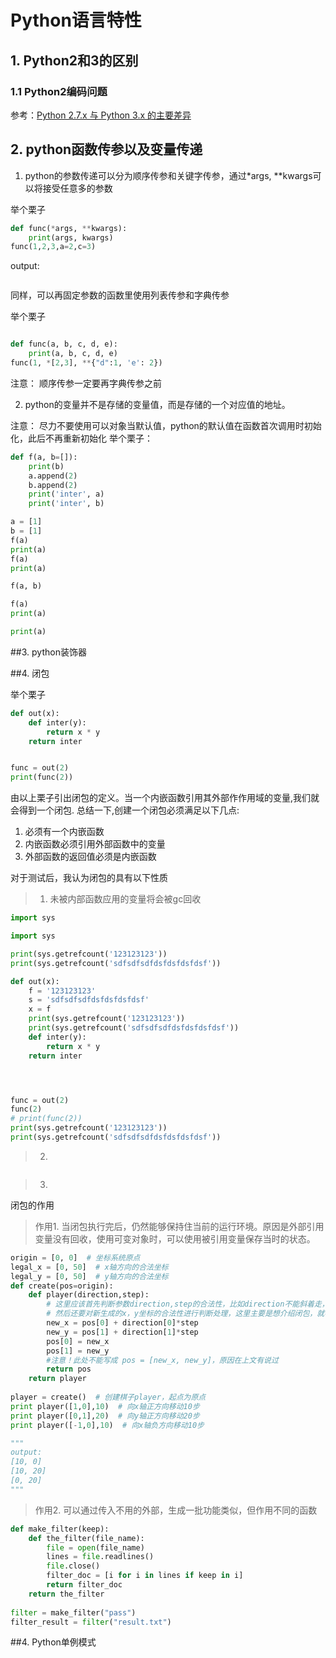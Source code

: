 # Python语言特性

## 1. Python2和3的区别
### 1.1 Python2编码问题

参考：[Python 2.7.x 与 Python 3.x 的主要差异](http://chenqx.github.io/2014/11/10/Key-differences-between-Python-2-7-x-and-Python-3-x/)

## 2. python函数传参以及变量传递

1. python的参数传递可以分为顺序传参和关键字传参，通过*args, **kwargs可以将接受任意多的参数

举个栗子

```python
def func(*args, **kwargs):
    print(args, kwargs)
func(1,2,3,a=2,c=3)
```
output: 
```python

```

同样，可以再固定参数的函数里使用列表传参和字典传参

举个栗子

```python

def func(a, b, c, d, e):
    print(a, b, c, d, e)
func(1, *[2,3], **{"d":1, 'e': 2})
```

注意： 顺序传参一定要再字典传参之前

2. python的变量并不是存储的变量值，而是存储的一个对应值的地址。


注意： 尽力不要使用可以对象当默认值，python的默认值在函数首次调用时初始化，此后不再重新初始化
举个栗子：
```python
def f(a, b=[]):
    print(b)
    a.append(2)
    b.append(2)
    print('inter', a)
    print('inter', b)

a = [1]
b = [1]
f(a)
print(a)
f(a)
print(a)

f(a, b)

f(a)
print(a)

print(a)
```

##3. python装饰器


##4. 闭包

举个栗子
```python
def out(x):
    def inter(y):
        return x * y
    return inter


func = out(2)
print(func(2))
```

由以上栗子引出闭包的定义。当一个内嵌函数引用其外部作作用域的变量,我们就会得到一个闭包. 总结一下,创建一个闭包必须满足以下几点:

1. 必须有一个内嵌函数
2. 内嵌函数必须引用外部函数中的变量
3. 外部函数的返回值必须是内嵌函数

对于测试后，我认为闭包的具有以下性质
>1. 未被内部函数应用的变量将会被gc回收
```python
import sys

import sys

print(sys.getrefcount('123123123'))
print(sys.getrefcount('sdfsdfsdfdsfdsfdsfdsf'))

def out(x):
    f = '123123123'
    s = 'sdfsdfsdfdsfdsfdsfdsf'
    x = f
    print(sys.getrefcount('123123123'))
    print(sys.getrefcount('sdfsdfsdfdsfdsfdsfdsf'))
    def inter(y):
        return x * y
    return inter




func = out(2)
func(2)
# print(func(2))
print(sys.getrefcount('123123123'))
print(sys.getrefcount('sdfsdfsdfdsfdsfdsfdsf'))

``` 
>2. 
```python

```

>3. 

闭包的作用
>作用1. 当闭包执行完后，仍然能够保持住当前的运行环境。原因是外部引用变量没有回收，使用可变对象时，可以使用被引用变量保存当时的状态。
```python
origin = [0, 0]  # 坐标系统原点  
legal_x = [0, 50]  # x轴方向的合法坐标  
legal_y = [0, 50]  # y轴方向的合法坐标  
def create(pos=origin):  
    def player(direction,step):  
        # 这里应该首先判断参数direction,step的合法性，比如direction不能斜着走，step不能为负等  
        # 然后还要对新生成的x，y坐标的合法性进行判断处理，这里主要是想介绍闭包，就不详细写了。  
        new_x = pos[0] + direction[0]*step  
        new_y = pos[1] + direction[1]*step  
        pos[0] = new_x  
        pos[1] = new_y  
        #注意！此处不能写成 pos = [new_x, new_y]，原因在上文有说过  
        return pos  
    return player  
 
player = create()  # 创建棋子player，起点为原点  
print player([1,0],10)  # 向x轴正方向移动10步  
print player([0,1],20)  # 向y轴正方向移动20步  
print player([-1,0],10)  # 向x轴负方向移动10步 

"""
output:
[10, 0]  
[10, 20]  
[0, 20]  
"""
```
>作用2. 可以通过传入不用的外部，生成一批功能类似，但作用不同的函数
```python
def make_filter(keep):  
    def the_filter(file_name):  
        file = open(file_name)  
        lines = file.readlines()  
        file.close()  
        filter_doc = [i for i in lines if keep in i]  
        return filter_doc  
    return the_filter  
    
filter = make_filter("pass")  
filter_result = filter("result.txt")
```
##4. Python单例模式
